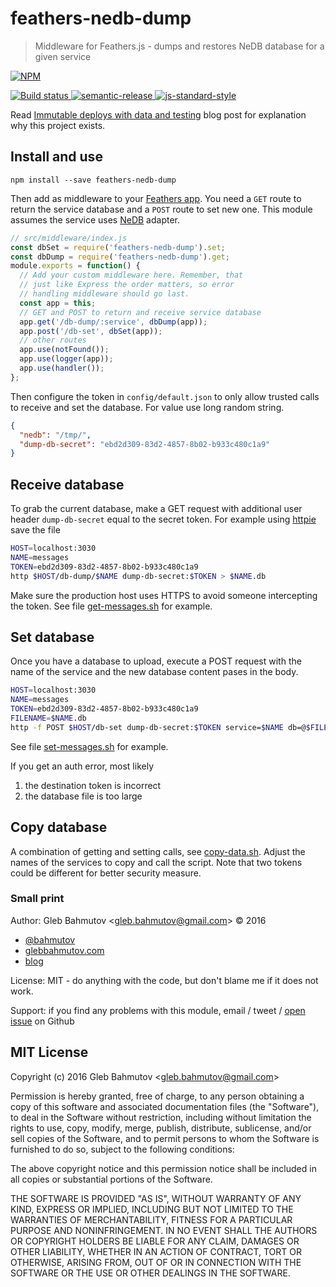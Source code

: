 # feathers-nedb-dump

> Middleware for Feathers.js - dumps and restores NeDB database for a given service

[![NPM][npm-icon] ][npm-url]

[![Build status][ci-image] ][ci-url]
[![semantic-release][semantic-image] ][semantic-url]
[![js-standard-style][standard-image]][standard-url]

Read [Immutable deploys with data and testing](https://glebbahmutov.com/blog/immutable-deploys-with-data-and-testing/) blog post for explanation why this
project exists.

## Install and use

```
npm install --save feathers-nedb-dump
```

Then add as middleware to your [Feathers app](http://feathersjs.com/).
You need a `GET` route to return the service database and a `POST`
route to set new one. This module assumes the service uses
[NeDB](https://github.com/feathersjs/feathers-nedb) adapter.

```js
// src/middleware/index.js
const dbSet = require('feathers-nedb-dump').set;
const dbDump = require('feathers-nedb-dump').get;
module.exports = function() {
  // Add your custom middleware here. Remember, that
  // just like Express the order matters, so error
  // handling middleware should go last.
  const app = this;
  // GET and POST to return and receive service database
  app.get('/db-dump/:service', dbDump(app));
  app.post('/db-set', dbSet(app));
  // other routes
  app.use(notFound());
  app.use(logger(app));
  app.use(handler());
};
```

Then configure the token in `config/default.json` to only allow trusted
calls to receive and set the database. For value use long random string.

```json
{
  "nedb": "/tmp/",
  "dump-db-secret": "ebd2d309-83d2-4857-8b02-b933c480c1a9"
}
```

## Receive database

To grab the current database, make a GET request with additional user
header `dump-db-secret` equal to the secret token. For example using
[httpie](https://github.com/jkbrzt/httpie) save the file

```sh
HOST=localhost:3030
NAME=messages
TOKEN=ebd2d309-83d2-4857-8b02-b933c480c1a9
http $HOST/db-dump/$NAME dump-db-secret:$TOKEN > $NAME.db
```

Make sure the production host uses HTTPS to avoid someone intercepting
the token. See file [get-messages.sh](get-messages.sh) for example.

## Set database

Once you have a database to upload, execute a POST request with
the name of the service and the new database content pases in the body.

```sh
HOST=localhost:3030
NAME=messages
TOKEN=ebd2d309-83d2-4857-8b02-b933c480c1a9
FILENAME=$NAME.db
http -f POST $HOST/db-set dump-db-secret:$TOKEN service=$NAME db=@$FILENAME
```

See file [set-messages.sh](set-messages.sh) for example.

If you get an auth error, most likely

1. the destination token is incorrect
2. the database file is too large

## Copy database

A combination of getting and setting calls, see [copy-data.sh](copy-data.sh).
Adjust the names of the services to copy and call the script. Note that
two tokens could be different for better security measure.

### Small print

Author: Gleb Bahmutov &lt;gleb.bahmutov@gmail.com&gt; &copy; 2016


* [@bahmutov](https://twitter.com/bahmutov)
* [glebbahmutov.com](http://glebbahmutov.com)
* [blog](http://glebbahmutov.com/blog)


License: MIT - do anything with the code, but don't blame me if it does not work.

Support: if you find any problems with this module, email / tweet /
[open issue](https://github.com/bahmutov/feathers-nedb-dump/issues) on Github

## MIT License

Copyright (c) 2016 Gleb Bahmutov &lt;gleb.bahmutov@gmail.com&gt;

Permission is hereby granted, free of charge, to any person
obtaining a copy of this software and associated documentation
files (the "Software"), to deal in the Software without
restriction, including without limitation the rights to use,
copy, modify, merge, publish, distribute, sublicense, and/or sell
copies of the Software, and to permit persons to whom the
Software is furnished to do so, subject to the following
conditions:

The above copyright notice and this permission notice shall be
included in all copies or substantial portions of the Software.

THE SOFTWARE IS PROVIDED "AS IS", WITHOUT WARRANTY OF ANY KIND,
EXPRESS OR IMPLIED, INCLUDING BUT NOT LIMITED TO THE WARRANTIES
OF MERCHANTABILITY, FITNESS FOR A PARTICULAR PURPOSE AND
NONINFRINGEMENT. IN NO EVENT SHALL THE AUTHORS OR COPYRIGHT
HOLDERS BE LIABLE FOR ANY CLAIM, DAMAGES OR OTHER LIABILITY,
WHETHER IN AN ACTION OF CONTRACT, TORT OR OTHERWISE, ARISING
FROM, OUT OF OR IN CONNECTION WITH THE SOFTWARE OR THE USE OR
OTHER DEALINGS IN THE SOFTWARE.

[npm-icon]: https://nodei.co/npm/feathers-nedb-dump.svg?downloads=true
[npm-url]: https://npmjs.org/package/feathers-nedb-dump
[ci-image]: https://travis-ci.org/bahmutov/feathers-nedb-dump.svg?branch=master
[ci-url]: https://travis-ci.org/bahmutov/feathers-nedb-dump
[semantic-image]: https://img.shields.io/badge/%20%20%F0%9F%93%A6%F0%9F%9A%80-semantic--release-e10079.svg
[semantic-url]: https://github.com/semantic-release/semantic-release
[standard-image]: https://img.shields.io/badge/code%20style-standard-brightgreen.svg
[standard-url]: http://standardjs.com/
